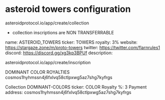 # asteroid towers configuration


asteroidprotocol.io/app/create/collection

* collection inscriptions are NON TRANSFERRABLE

name: ASTEROID_TOWERS
ticker: TOWERS
royalty: 3%
website: https://stargaze.zone/m/proto-towers
twitter: https://twitter.com/flarnrules1
discord: https://discord.gg/xg3kp3BPUf
description: 

asteroidprotocol.io/app/create/inscription

DOMINANT COLOR ROYALTIES
cosmos1hyhmssn4j6fxlvq58ctlpxwg5az7shg7kyfrgs

Collection
DOMINANT-COLORS
ticker: COLOR
Royalty %: 3
Payment address: cosmos1hyhmssn4j6fxlvq58ctlpxwg5az7shg7kyfrgs